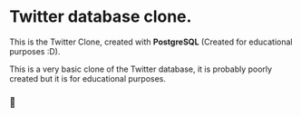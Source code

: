 # Twitter database clone.

This is the Twitter Clone, created with <b>PostgreSQL</b> (Created for educational purposes :D).

This is a very basic clone of the Twitter database, it is probably poorly created but it is for educational purposes.

### 🚀
